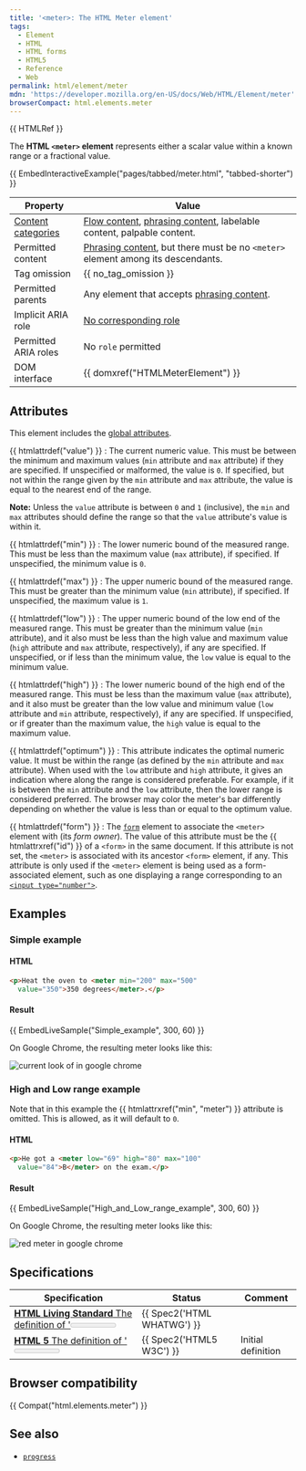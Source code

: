 ```yaml
---
title: '<meter>: The HTML Meter element'
tags:
  - Element
  - HTML
  - HTML forms
  - HTML5
  - Reference
  - Web
permalink: html/element/meter
mdn: 'https://developer.mozilla.org/en-US/docs/Web/HTML/Element/meter'
browserCompact: html.elements.meter
---
```

{{ HTMLRef }}

The **HTML `<meter>` element** represents either a scalar value within a known range or a fractional value.

{{ EmbedInteractiveExample("pages/tabbed/meter.html", "tabbed-shorter") }}

| Property | Value |
| --- | --- |
| [Content categories](/html/content_categories) | [Flow content](/html/content_categories#flow_content), [phrasing content](/html/content_categories#phrasing_content), labelable content, palpable content. |
| Permitted content | [Phrasing content](/html/content_categories#phrasing_content), but there must be no `<meter>` element among its descendants. |
| Tag omission | {{ no_tag_omission }} |
| Permitted parents | Any element that accepts [phrasing content](/html/content_categories#phrasing_content). |
| Implicit ARIA role | [No corresponding role](https://www.w3.org/TR/html-aria/#dfn-no-corresponding-role) |
| Permitted ARIA roles | No `role` permitted |
| DOM interface | {{ domxref("HTMLMeterElement") }} |

## Attributes

This element includes the [global attributes](/html/global_attributes).

{{ htmlattrdef("value") }}
: The current numeric value. This must be between the minimum and maximum values (`min` attribute and `max` attribute) if they are specified. If unspecified or malformed, the value is `0`. If specified, but not within the range given by the `min` attribute and `max` attribute, the value is equal to the nearest end of the range.

**Note:** Unless the `value` attribute is between `0` and `1` (inclusive), the `min` and `max` attributes should define the range so that the `value` attribute's value is within it.

{{ htmlattrdef("min") }}
: The lower numeric bound of the measured range. This must be less than the maximum value (`max` attribute), if specified. If unspecified, the minimum value is `0`.

{{ htmlattrdef("max") }}
: The upper numeric bound of the measured range. This must be greater than the minimum value (`min` attribute), if specified. If unspecified, the maximum value is `1`.

{{ htmlattrdef("low") }}
: The upper numeric bound of the low end of the measured range. This must be greater than the minimum value (`min` attribute), and it also must be less than the high value and maximum value (`high` attribute and `max` attribute, respectively), if any are specified. If unspecified, or if less than the minimum value, the `low` value is equal to the minimum value.

{{ htmlattrdef("high") }}
: The lower numeric bound of the high end of the measured range. This must be less than the maximum value (`max` attribute), and it also must be greater than the low value and minimum value (`low` attribute and `min` attribute, respectively), if any are specified. If unspecified, or if greater than the maximum value, the `high` value is equal to the maximum value.

{{ htmlattrdef("optimum") }}
: This attribute indicates the optimal numeric value. It must be within the range (as defined by the `min` attribute and `max` attribute). When used with the `low` attribute and `high` attribute, it gives an indication where along the range is considered preferable. For example, if it is between the `min` attribute and the `low` attribute, then the lower range is considered preferred. The browser may color the meter's bar differently depending on whether the value is less than or equal to the optimum value.

{{ htmlattrdef("form") }}
: The [`form`](/html/element/form/) element to associate the `<meter>` element with (its _form owner_). The value of this attribute must be the {{ htmlattrxref("id") }} of a `<form>` in the same document. If this attribute is not set, the `<meter>` is associated with its ancestor `<form>` element, if any. This attribute is only used if the `<meter>` element is being used as a form-associated element, such as one displaying a range corresponding to an [`<input type="number">`](/html/element/input/number).

## Examples

### Simple example

#### HTML

```html
<p>Heat the oven to <meter min="200" max="500"
  value="350">350 degrees</meter>.</p>

```

#### Result

{{ EmbedLiveSample("Simple_example", 300, 60) }}

On Google Chrome, the resulting meter looks like this:

![current look of <meter> in google chrome](https://mdn.mozillademos.org/files/17399/Screen_Shot_2020-10-12_at_10.10.53_PM.png)

### High and Low range example

Note that in this example the {{ htmlattrxref("min", "meter") }} attribute is omitted. This is allowed, as it will default to `0`.

#### HTML

```html
<p>He got a <meter low="69" high="80" max="100"
  value="84">B</meter> on the exam.</p>

```

#### Result

{{ EmbedLiveSample("High_and_Low_range_example", 300, 60) }}

On Google Chrome, the resulting meter looks like this:

![red meter in google chrome](https://mdn.mozillademos.org/files/17400/Screen_Shot_2020-10-12_at_10.11.52_PM.png)

## Specifications

| Specification | Status | Comment |
| --- | --- | --- |
| [**HTML Living Standard** The definition of '<meter>' in that specification](https://html.spec.whatwg.org/multipage/forms.html#the-meter-element) | {{ Spec2('HTML WHATWG') }} |  |
| [**HTML 5** The definition of '<meter>' in that specification](https://www.w3.org/TR/html52/sec-forms.html#the-meter-element) | {{ Spec2('HTML5 W3C') }} | Initial definition |

## Browser compatibility

{{ Compat("html.elements.meter") }}

## See also

-   [`progress`](/html/element/progress/)
